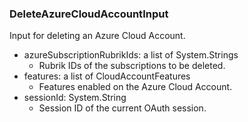 ### DeleteAzureCloudAccountInput
Input for deleting an Azure Cloud Account.

- azureSubscriptionRubrikIds: a list of System.Strings
  - Rubrik IDs of the subscriptions to be deleted.
- features: a list of CloudAccountFeatures
  - Features enabled on the Azure Cloud Account.
- sessionId: System.String
  - Session ID of the current OAuth session.
